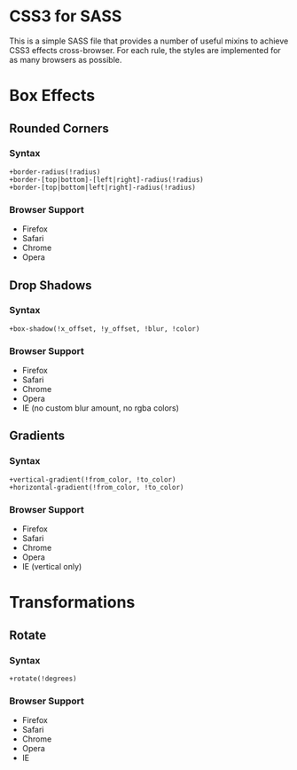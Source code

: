 # CSS3 for SASS

This is a simple SASS file that provides a number of useful mixins to achieve CSS3 effects cross-browser. For each rule, the styles are implemented for as many browsers as possible.

# Box Effects

## Rounded Corners

### Syntax

    +border-radius(!radius)
    +border-[top|bottom]-[left|right]-radius(!radius)
    +border-[top|bottom|left|right]-radius(!radius)

### Browser Support

* Firefox
* Safari
* Chrome
* Opera

## Drop Shadows

### Syntax

    +box-shadow(!x_offset, !y_offset, !blur, !color)

### Browser Support

* Firefox
* Safari
* Chrome
* Opera
* IE (no custom blur amount, no rgba colors)

## Gradients

### Syntax

    +vertical-gradient(!from_color, !to_color)
    +horizontal-gradient(!from_color, !to_color)

### Browser Support

* Firefox
* Safari
* Chrome
* Opera
* IE (vertical only)

# Transformations

## Rotate

### Syntax

    +rotate(!degrees)

### Browser Support

* Firefox
* Safari
* Chrome
* Opera
* IE